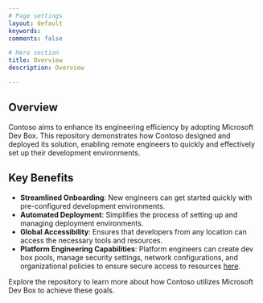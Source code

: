 ```yaml
---
# Page settings
layout: default
keywords:
comments: false

# Hero section
title: Overview
description: Overview

---
```


## Overview

Contoso aims to enhance its engineering efficiency by adopting Microsoft Dev Box. This repository demonstrates how Contoso designed and deployed its solution, enabling remote engineers to quickly and effectively set up their development environments.

## Key Benefits

- **Streamlined Onboarding**: New engineers can get started quickly with pre-configured development environments.
- **Automated Deployment**: Simplifies the process of setting up and managing deployment environments.
- **Global Accessibility**: Ensures that developers from any location can access the necessary tools and resources.
- **Platform Engineering Capabilities**: Platform engineers can create dev box pools, manage security settings, network configurations, and organizational policies to ensure secure access to resources [here](https://learn.microsoft.com/en-us/azure/dev-box/overview-what-is-microsoft-dev-box).

Explore the repository to learn more about how Contoso utilizes Microsoft Dev Box to achieve these goals.